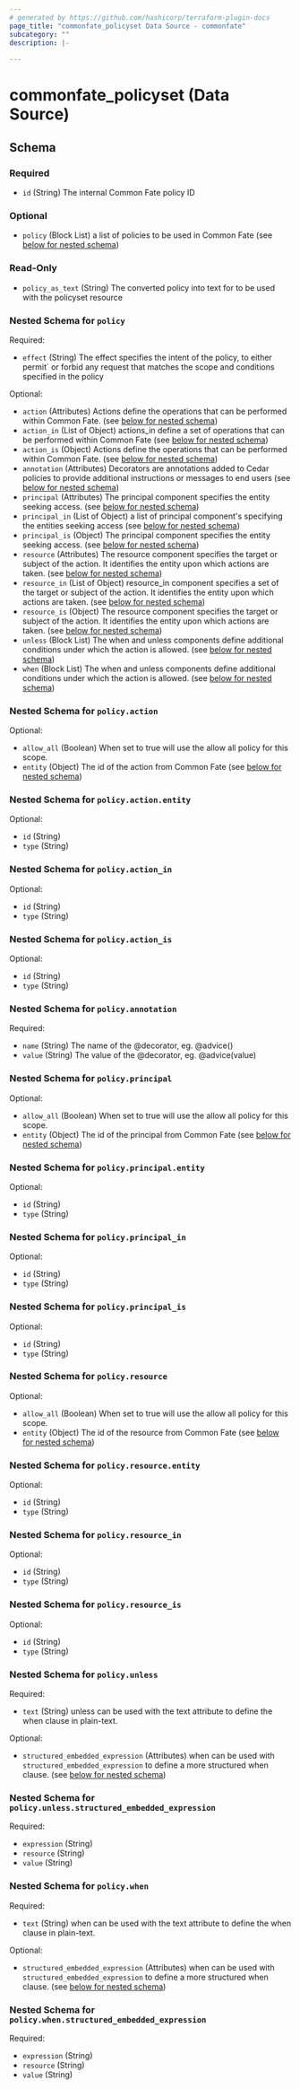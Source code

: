 ```yaml
---
# generated by https://github.com/hashicorp/terraform-plugin-docs
page_title: "commonfate_policyset Data Source - commonfate"
subcategory: ""
description: |-
  
---
```


# commonfate_policyset (Data Source)





<!-- schema generated by tfplugindocs -->
## Schema

### Required

- `id` (String) The internal Common Fate policy ID

### Optional

- `policy` (Block List) a list of policies to be used in Common Fate (see [below for nested schema](#nestedblock--policy))

### Read-Only

- `policy_as_text` (String) The converted policy into text for to be used with the policyset resource

<a id="nestedblock--policy"></a>
### Nested Schema for `policy`

Required:

- `effect` (String) The effect specifies the intent of the policy, to either permit` or forbid any request that matches the scope and conditions specified in the policy

Optional:

- `action` (Attributes) Actions define the operations that can be performed within Common Fate. (see [below for nested schema](#nestedatt--policy--action))
- `action_in` (List of Object) actions_in define a set of operations that can be performed within Common Fate (see [below for nested schema](#nestedatt--policy--action_in))
- `action_is` (Object) Actions define the operations that can be performed within Common Fate. (see [below for nested schema](#nestedatt--policy--action_is))
- `annotation` (Attributes) Decorators are annotations added to Cedar policies to provide additional instructions or messages to end users (see [below for nested schema](#nestedatt--policy--annotation))
- `principal` (Attributes) The principal component specifies the entity seeking access. (see [below for nested schema](#nestedatt--policy--principal))
- `principal_in` (List of Object) a list of principal component's specifying the entities seeking access (see [below for nested schema](#nestedatt--policy--principal_in))
- `principal_is` (Object) The principal component specifies the entity seeking access. (see [below for nested schema](#nestedatt--policy--principal_is))
- `resource` (Attributes) The resource component specifies the target or subject of the action. It identifies the entity upon which actions are taken. (see [below for nested schema](#nestedatt--policy--resource))
- `resource_in` (List of Object) resource_in component specifies a set of the target or subject of the action. It identifies the entity upon which actions are taken. (see [below for nested schema](#nestedatt--policy--resource_in))
- `resource_is` (Object) The resource component specifies the target or subject of the action. It identifies the entity upon which actions are taken. (see [below for nested schema](#nestedatt--policy--resource_is))
- `unless` (Block List) The when and unless components define additional conditions under which the action is allowed. (see [below for nested schema](#nestedblock--policy--unless))
- `when` (Block List) The when and unless components define additional conditions under which the action is allowed. (see [below for nested schema](#nestedblock--policy--when))

<a id="nestedatt--policy--action"></a>
### Nested Schema for `policy.action`

Optional:

- `allow_all` (Boolean) When set to true will use the allow all policy for this scope.
- `entity` (Object) The id of the action from Common Fate (see [below for nested schema](#nestedatt--policy--action--entity))

<a id="nestedatt--policy--action--entity"></a>
### Nested Schema for `policy.action.entity`

Optional:

- `id` (String)
- `type` (String)



<a id="nestedatt--policy--action_in"></a>
### Nested Schema for `policy.action_in`

Optional:

- `id` (String)
- `type` (String)


<a id="nestedatt--policy--action_is"></a>
### Nested Schema for `policy.action_is`

Optional:

- `id` (String)
- `type` (String)


<a id="nestedatt--policy--annotation"></a>
### Nested Schema for `policy.annotation`

Required:

- `name` (String) The name of the @decorator, eg. @advice()
- `value` (String) The value of the @decorator, eg. @advice(value)


<a id="nestedatt--policy--principal"></a>
### Nested Schema for `policy.principal`

Optional:

- `allow_all` (Boolean) When set to true will use the allow all policy for this scope.
- `entity` (Object) The id of the principal from Common Fate (see [below for nested schema](#nestedatt--policy--principal--entity))

<a id="nestedatt--policy--principal--entity"></a>
### Nested Schema for `policy.principal.entity`

Optional:

- `id` (String)
- `type` (String)



<a id="nestedatt--policy--principal_in"></a>
### Nested Schema for `policy.principal_in`

Optional:

- `id` (String)
- `type` (String)


<a id="nestedatt--policy--principal_is"></a>
### Nested Schema for `policy.principal_is`

Optional:

- `id` (String)
- `type` (String)


<a id="nestedatt--policy--resource"></a>
### Nested Schema for `policy.resource`

Optional:

- `allow_all` (Boolean) When set to true will use the allow all policy for this scope.
- `entity` (Object) The id of the resource from Common Fate (see [below for nested schema](#nestedatt--policy--resource--entity))

<a id="nestedatt--policy--resource--entity"></a>
### Nested Schema for `policy.resource.entity`

Optional:

- `id` (String)
- `type` (String)



<a id="nestedatt--policy--resource_in"></a>
### Nested Schema for `policy.resource_in`

Optional:

- `id` (String)
- `type` (String)


<a id="nestedatt--policy--resource_is"></a>
### Nested Schema for `policy.resource_is`

Optional:

- `id` (String)
- `type` (String)


<a id="nestedblock--policy--unless"></a>
### Nested Schema for `policy.unless`

Required:

- `text` (String) unless can be used with the text attribute to define the when clause in plain-text.

Optional:

- `structured_embedded_expression` (Attributes) when can be used with `structured_embedded_expression` to define a more structured when clause. (see [below for nested schema](#nestedatt--policy--unless--structured_embedded_expression))

<a id="nestedatt--policy--unless--structured_embedded_expression"></a>
### Nested Schema for `policy.unless.structured_embedded_expression`

Required:

- `expression` (String)
- `resource` (String)
- `value` (String)



<a id="nestedblock--policy--when"></a>
### Nested Schema for `policy.when`

Required:

- `text` (String) when can be used with the text attribute to define the when clause in plain-text.

Optional:

- `structured_embedded_expression` (Attributes) when can be used with `structured_embedded_expression` to define a more structured when clause. (see [below for nested schema](#nestedatt--policy--when--structured_embedded_expression))

<a id="nestedatt--policy--when--structured_embedded_expression"></a>
### Nested Schema for `policy.when.structured_embedded_expression`

Required:

- `expression` (String)
- `resource` (String)
- `value` (String)


